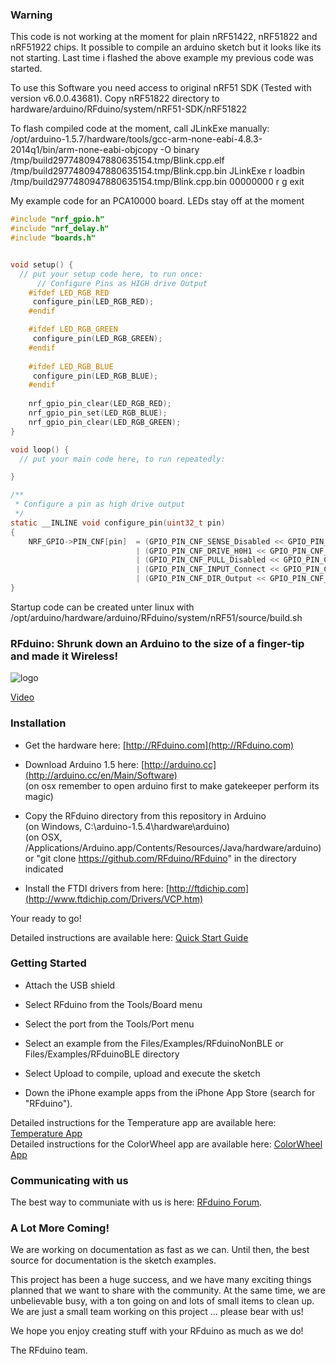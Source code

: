 ### Warning ###

This code is not working at the moment for plain nRF51422, nRF51822 and nRF51922 chips. It possible to
compile an arduino sketch but it looks like its not starting. Last time i flashed the above example my previous
code was started.

To use this Software you need access to original nRF51 SDK (Tested with version v6.0.0.43681).
Copy nRF51822 directory to hardware/arduino/RFduino/system/nRF51-SDK/nRF51822

To flash compiled code at the moment, call JLinkExe manually:
	/opt/arduino-1.5.7/hardware/tools/gcc-arm-none-eabi-4.8.3-2014q1/bin/arm-none-eabi-objcopy -O binary /tmp/build2977480947880635154.tmp/Blink.cpp.elf /tmp/build2977480947880635154.tmp/Blink.cpp.bin
	JLinkExe
		r
		loadbin /tmp/build2977480947880635154.tmp/Blink.cpp.bin 00000000
		r
		g
		exit

My example code for an PCA10000 board. LEDs stay off at the moment
```c
#include "nrf_gpio.h"
#include "nrf_delay.h"
#include "boards.h"


void setup() {
  // put your setup code here, to run once:
      // Configure Pins as HIGH drive Output
    #ifdef LED_RGB_RED
     configure_pin(LED_RGB_RED);
    #endif

    #ifdef LED_RGB_GREEN
     configure_pin(LED_RGB_GREEN);
    #endif
   
    #ifdef LED_RGB_BLUE
     configure_pin(LED_RGB_BLUE);
    #endif
 
    nrf_gpio_pin_clear(LED_RGB_RED);
    nrf_gpio_pin_set(LED_RGB_BLUE);
    nrf_gpio_pin_clear(LED_RGB_GREEN);
}

void loop() {
  // put your main code here, to run repeatedly:

}

/**
 * Configure a pin as high drive output
 */
static __INLINE void configure_pin(uint32_t pin)
{
    NRF_GPIO->PIN_CNF[pin]  = (GPIO_PIN_CNF_SENSE_Disabled << GPIO_PIN_CNF_SENSE_Pos)
                            | (GPIO_PIN_CNF_DRIVE_H0H1 << GPIO_PIN_CNF_DRIVE_Pos)
                            | (GPIO_PIN_CNF_PULL_Disabled << GPIO_PIN_CNF_PULL_Pos)
                            | (GPIO_PIN_CNF_INPUT_Connect << GPIO_PIN_CNF_INPUT_Pos)
                            | (GPIO_PIN_CNF_DIR_Output << GPIO_PIN_CNF_DIR_Pos);
}	
```

Startup code can be created unter linux with /opt/arduino/hardware/arduino/RFduino/system/nRF51/source/build.sh


### RFduino: Shrunk down an Arduino to the size of a finger-tip and made it Wireless!

![logo](https://raw.github.com/RFduino/RFduino/master/4up%20image.jpg)  

[Video](http://www.youtube.com/watch?v=arWBdGwCJcM)  

### Installation

* Get the hardware here: [http://RFduino.com](http://RFduino.com)

* Download Arduino 1.5 here: [http://arduino.cc](http://arduino.cc/en/Main/Software)  
  (on osx remember to open arduino first to make gatekeeper perform its magic)  

* Copy the RFduino directory from this repository in Arduino  
  (on Windows, C:\arduino-1.5.4\hardware\arduino)  
  (on OSX, /Applications/Arduino.app/Contents/Resources/Java/hardware/arduino)  
  or "git clone https://github.com/RFduino/RFduino" in the directory indicated

* Install the FTDI drivers from here: [http://ftdichip.com](http://www.ftdichip.com/Drivers/VCP.htm)

Your ready to go!

Detailed instructions are available here: [Quick Start Guide](http://files.rfdigital.com/rfduino.quick.start.guide.pdf)

### Getting Started

* Attach the USB shield

* Select RFduino from the Tools/Board menu

* Select the port from the Tools/Port menu

* Select an example from the Files/Examples/RFduinoNonBLE or Files/Examples/RFduinoBLE directory

* Select Upload to compile, upload and execute the sketch

* Down the iPhone example apps from the iPhone App Store (search for "RFduino").

Detailed instructions for the Temperature app are available here: [Temperature App](http://files.rfdigital.com/rfduino.temperature.guide.pdf)  
Detailed instructions for the ColorWheel app are available here: [ColorWheel App](http://files.rfdigital.com/rfduino.rgb.colorwheel.guide.pdf)  

### Communicating with us

The best way to communiate with us is here: [RFduino Forum](http://forum.RFduino.com).

### A Lot More Coming!

We are working on documentation as fast as we can.  Until then, the best source for documentation is the sketch examples.

This project has been a huge success, and we have many exciting things planned that we want to share with the community.  At the same time, we are unbelievable busy, with a ton going on and lots of small items to clean up.  We are just a small team working on this project ... please bear with us!

We hope you enjoy creating stuff with your RFduino as much as we do!

The RFduino team.
